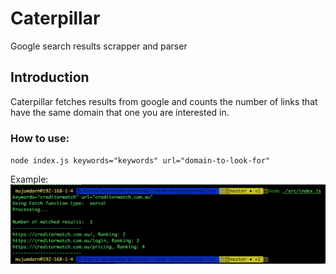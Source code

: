 # Caterpillar
Google search results scrapper and parser

## Introduction
Caterpillar fetches results from google and counts the number of links that have the same domain that one you are interested in.
### How to use:
`node index.js keywords="keywords" url="domain-to-look-for"`

Example:
![use](https://raw.githubusercontent.com/nmjmdr/caterpillar/master/screenshots/creditor_watch_use.png)





